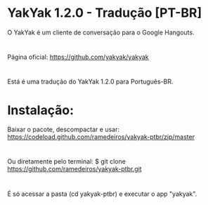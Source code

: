 # YakYak 1.2.0 - Tradução [PT-BR]
O YakYak é um cliente de conversação para o Google Hangouts. 
#
Página oficial: https://github.com/yakyak/yakyak
#
Está é uma tradução do YakYak 1.2.0 para Português-BR.

# Instalação:
Baixar o pacote, descompactar e usar: https://codeload.github.com/ramedeiros/yakyak-ptbr/zip/master
#
Ou diretamente pelo terminal: 
$ git clone https://github.com/ramedeiros/yakyak-ptbr.git
#
É só acessar a pasta (cd yakyak-ptbr) e executar o app "yakyak".
